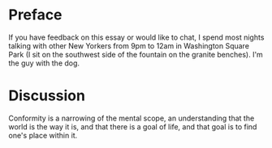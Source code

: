 # Preface 

If you have feedback on this essay or would like to chat, I spend most nights talking with other New Yorkers from 9pm to 12am in Washington Square Park (I sit on the southwest side of the fountain on the granite benches). I'm the guy with the dog.

# Discussion

Conformity is a narrowing of the mental scope, an understanding that the world is the way it is, and that there is a goal of life, and that goal is to find one's place within it. 
